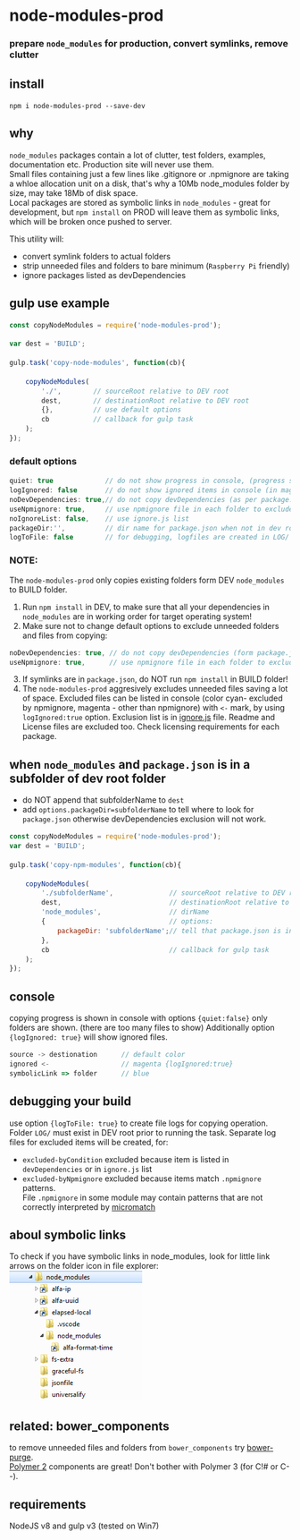 # node-modules-prod
### prepare `node_modules` for production, convert symlinks, remove clutter

## install
`npm i node-modules-prod --save-dev`
## why
`node_modules` packages contain a lot of clutter, test folders, examples, documentation etc. Production site will never use them.  
Small files containing just a few lines like .gitignore or .npmignore are taking a  whloe allocation unit on a disk, that's why a 10Mb node_modules  folder by size, may take 18Mb of disk space.  
Local packages are stored as symbolic links in `node_modules` - great for development, but `npm install` on PROD  will leave them as symbolic links, which will be broken once pushed to server. 

This utility will:
- convert symlink folders to actual folders
- strip unneeded files and folders to bare minimum (`Raspberry Pi` friendly)
- ignore packages listed as devDependencies 
## gulp use example
```javascript
const copyNodeModules = require('node-modules-prod');

var dest = 'BUILD';

gulp.task('copy-node-modules', function(cb){

    copyNodeModules(
        './',        // sourceRoot relative to DEV root
        dest,        // destinationRoot relative to DEV root
        {},          // use default options
        cb           // callback for gulp task
    );
});
```
### default options
```javascript
quiet: true             // do not show progress in console, (progress shows only folder names)
logIgnored: false       // do not show ignored items in console (in magenta color)
noDevDependencies: true,// do not copy devDependencies (as per package.json)
useNpmignore: true,     // use npmignore file in each folder to exclude files
noIgnoreList: false,    // use ignore.js list
packageDir:'',          // dir name for package.json when not in dev root
logToFile: false        // for debugging, logfiles are created in LOG/ folder
 ```
### NOTE:
The `node-modules-prod` only copies  existing folders form DEV `node_modules` to BUILD folder.  
1. Run `npm install` in DEV, to make sure that all your dependencies in `node_modules` are in working order for target operating system!
2. Make sure not to change default options to exclude unneeded folders and files from copying:
```javascript
noDevDependencies: true, // do not copy devDependencies (form package.json)
useNpmignore: true,      // use npmignore file in each folder to exclude files
```
3. If symlinks are in `package.json`, do NOT run `npm install` in BUILD folder!
4. The `node-modules-prod` aggresively excludes unneeded files saving a lot of space. Excluded files can be listed in console (color cyan- excluded by npmignore, magenta - other than npmignore) with `<-` mark, by using `logIgnored:true` option. Exclusion list is in [ignore.js](https://github.com/alfalabs/node-modules-prod/blob/master/ignore.js) file. Readme and License files are excluded too. Check licensing requirements for each package.

## when `node_modules` and `package.json` is in a subfolder of dev root folder
- do NOT append that subfolderName to `dest`
- add `options.packageDir=subfolderName` to tell where to look for `package.json` otherwise devDependencies exclusion will not work.
```javascript
const copyNodeModules = require('node-modules-prod');
var dest = 'BUILD';

gulp.task('copy-npm-modules', function(cb){

    copyNodeModules(
        './subfolderName',              // sourceRoot relative to DEV root
        dest,                           // destinationRoot relative to DEV root
        'node_modules',                 // dirName
        {                               // options:
            packageDir: 'subfolderName';// tell that package.json is in this subfolder
        }, 
        cb                              // callback for gulp task
    );
});
```
## console
copying progress is shown in console  with options `{quiet:false}` only folders are shown. (there are too many files to show) Additionally option `{logIgnored: true}` will show ignored files.
```javascript
source -> destionation      // default color 
ignored <-                  // magenta {logIgnored:true}
symbolicLink => folder      // blue
```
## debugging your build

use option `{logToFile: true}` to create file logs for copying operation. Folder `LOG/` must exist in DEV root prior to running the task. Separate log files for excluded items will be created, for: 
- `excluded-byCondition` excluded because item is listed in `devDependencies` or in `ignore.js` list 
- `excluded-byNpmignore` excluded because items match `.npmignore` patterns.   
File `.npmignore` in some module may contain patterns that are not correctly interpreted by  [micromatch](https://www.npmjs.com/package/micromatch)

## aboul symbolic links
To check if you have symbolic links in node_modules, look for little link arrows on the folder icon in file explorer:  
<img src="symlinks.png">  



## related: bower_components
to remove unneeded files and folders from `bower_components` try [bower-purge](https://www.npmjs.com/package/bower-purge).   
[Polymer 2](https://www.polymer-project.org/2.0/docs/devguide/feature-overview) components are great! Don't bother with Polymer 3 (for C!# or C--).
## requirements
NodeJS v8 and gulp v3 (tested on Win7)
